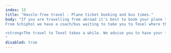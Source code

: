 ```yaml
---
index: 15
title: "Hassle-free travel - Plane ticket booking and bus times."
body: "If you are travelling from abroad it's best to book your plane ticket towards Schiphol Airport (AMS). If you are early you can wait in a lounge we reserved especially for Swift Island attendees and there will be a crew member waiting for you (more details will arrive in your mail after you book a ticket).<br><br>
From Schiphol we have a coach/bus waiting to take you to Texel where the conference is.<br>

<strong>The travel to Texel takes a while. We advise you to have your flight arrive at 14:00 the latest. Of Friday, you can expect to be back at Schiphol around 12:00</strong>
"
disabled: true
---
```

